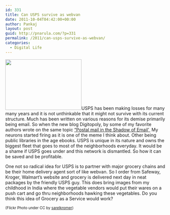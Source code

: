 ```yaml
---
id: 331
title: Can USPS survive as webvan
date: 2011-10-04T04:42:00+00:00
author: Pankaj
layout: post
guid: http://pnarula.com/?p=331
permalink: /2011/can-usps-survive-as-webvan/
categories:
  - Digital Life
---
```

<img class="alignright" title="Sabji Wala" src="http://farm4.static.flickr.com/3356/3594715604_70c1230230_m.jpg" alt="" width="240" height="160" />USPS has been making losses for many many years and it is not unthinkable that it might not survive with its current structure. Much has been written on various reasons for its demise primarily being email. So when the new blog Digitopoly, by some of my favorite authors wrote on the same topic <a href="http://www.digitopoly.org/2011/10/03/postal-mail-in-the-shadow-of-email/" onclick="_gaq.push(['_trackEvent', 'outbound-article', 'http://www.digitopoly.org/2011/10/03/postal-mail-in-the-shadow-of-email/', ' &#8220;Postal mail in the ']);" >&#8220;Postal mail in the </a><a href="http://www.digitopoly.org/2011/10/03/postal-mail-in-the-shadow-of-email/" onclick="_gaq.push(['_trackEvent', 'outbound-article', 'http://www.digitopoly.org/2011/10/03/postal-mail-in-the-shadow-of-email/', 'Shadow of Email&#8217; ']);" >Shadow of Email&#8217; </a> My neurons started firing as it is one of the meme I think about. Other being public libraries in the age ebooks. USPS is unique in its nature and owns the biggest fleet that goes to most of the neighborhoods everyday. It would be a shame if USPS goes under and this network is dismantled. So how it can be saved and be profitable.

One not so radical idea for USPS is to partner with major grocery chains and be their home delivery agent sort of like webvan. So I order from Safeway, Kroger, Walmart&#8217;s website and grocery is delivered next day in neat packages by the friendly USPS guy. This does bring images from my childhood in India where the vegetable vendors would put their wares on a push cart and go thru neighborhoods hawking these vegetables. Do you think this idea of Grocery as a Service would work?

<small>(Flickr Photo under CC by <a href="http://www.flickr.com/photos/sarelkromer/3594715604/" onclick="_gaq.push(['_trackEvent', 'outbound-article', 'http://www.flickr.com/photos/sarelkromer/3594715604/', 'sarelkromer']);"  target="_blank">sarelkromer</a>)</small>

&nbsp;